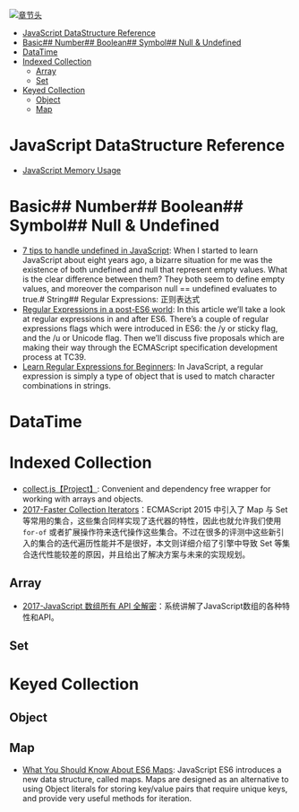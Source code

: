 [![章节头](https://parg.co/UGo)](https://parg.co/b4z) 
 - [JavaScript DataStructure Reference](#javascript-datastructure-reference)
- [Basic## Number## Boolean## Symbol## Null & Undefined](#basic%23%23-number%23%23-boolean%23%23-symbol%23%23-null--undefined)
- [DataTime](#datatime)
- [Indexed Collection](#indexed-collection)
  * [Array](#array)
  * [Set](#set)
- [Keyed Collection](#keyed-collection)
  * [Object](#object)
  * [Map](#map) 


# JavaScript DataStructure Reference
- [JavaScript Memory Usage](https://roman01la.github.io/js-memory-usage/)
# Basic## Number## Boolean## Symbol## Null & Undefined
- [7 tips to handle undefined in JavaScript](https://rainsoft.io/7-tips-to-handle-undefined-in-javascript/): When I started to learn JavaScript about eight years ago, a bizarre situation for me was the existence of both undefined and null that represent empty values. What is the clear difference between them? They both seem to define empty values, and moreover the comparison null == undefined evaluates to true.# String## Regular Expressions: 正则表达式
- [Regular Expressions in a post-ES6 world](https://ponyfoo.com/articles/regular-expressions-post-es6): In this article we’ll take a look at regular expressions in and after ES6. There’s a couple of regular expressions flags which were introduced in ES6: the /y or sticky flag, and the /u or Unicode flag. Then we’ll discuss five proposals which are making their way through the ECMAScript specification development process at TC39.
- [Learn Regular Expressions for Beginners](https://hackernoon.com/javascript-learn-regular-expressions-for-beginners-bb6107015d91): In JavaScript, a regular expression is simply a type of object that is used to match character combinations in strings.

# DataTime
# Indexed Collection

- [collect.js【Project】](https://github.com/ecrmnn/collect.js): Convenient and dependency free wrapper for working with arrays and objects.
- [2017-Faster Collection Iterators](http://benediktmeurer.de/2017/07/14/faster-collection-iterators/)：ECMAScript 2015 中引入了 Map 与 Set 等常用的集合，这些集合同样实现了迭代器的特性，因此也就允许我们使用 `for-of` 或者扩展操作符来迭代操作这些集合。不过在很多的评测中这些新引入的集合的迭代遍历性能并不是很好，本文则详细介绍了引擎中导致 Set 等集合迭代性能较差的原因，并且给出了解决方案与未来的实现规划。
## Array
- [2017-JavaScript 数组所有 API 全解密](https://parg.co/bgq)：系统讲解了JavaScript数组的各种特性和API。
## Set
# Keyed Collection
## Object
## Map
- [What You Should Know About ES6 Maps](https://hackernoon.com/what-you-should-know-about-es6-maps-dc66af6b9a1e#.w282eacyx): JavaScript ES6 introduces a new data structure, called maps. Maps are designed as an alternative to using Object literals for storing key/value pairs that require unique keys, and provide very useful methods for iteration.



